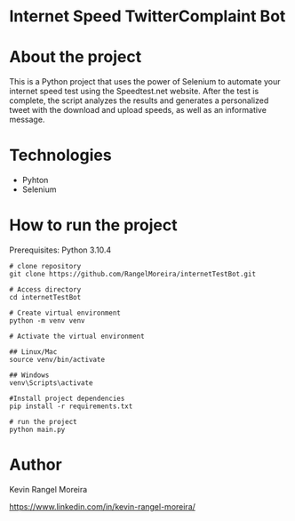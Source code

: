 # Internet Speed TwitterComplaint Bot


# About the project

This is a Python project that uses the power of Selenium to automate your internet speed test using the Speedtest.net website. After the test is complete, the script analyzes the results and generates a personalized tweet with the download and upload speeds, as well as an informative message.

# Technologies

- Pyhton
- Selenium

# How to run the project

Prerequisites: Python 3.10.4

```
# clone repository
git clone https://github.com/RangelMoreira/internetTestBot.git

# Access directory
cd internetTestBot

# Create virtual environment
python -m venv venv

# Activate the virtual environment

## Linux/Mac
source venv/bin/activate

## Windows
venv\Scripts\activate

#Install project dependencies
pip install -r requirements.txt

# run the project
python main.py
```

# Author

Kevin Rangel Moreira

https://www.linkedin.com/in/kevin-rangel-moreira/
